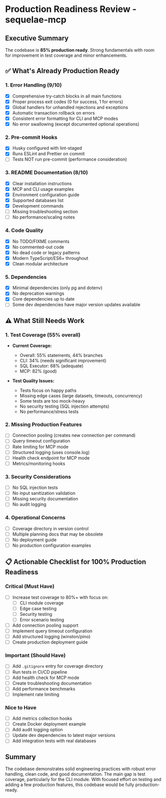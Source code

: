 # Production Readiness Review - sequelae-mcp

## Executive Summary
The codebase is **85% production ready**. Strong fundamentals with room for improvement in test coverage and minor enhancements.

## ✅ What's Already Production Ready

### 1. **Error Handling (9/10)**
- [x] Comprehensive try-catch blocks in all main functions
- [x] Proper process exit codes (0 for success, 1 for errors)
- [x] Global handlers for unhandled rejections and exceptions
- [x] Automatic transaction rollback on errors
- [x] Consistent error formatting for CLI and MCP modes
- [x] No error swallowing (except documented optional operations)

### 2. **Pre-commit Hooks**
- [x] Husky configured with lint-staged
- [x] Runs ESLint and Prettier on commit
- [ ] Tests NOT run pre-commit (performance consideration)

### 3. **README Documentation (8/10)**
- [x] Clear installation instructions
- [x] MCP and CLI usage examples
- [x] Environment configuration guide
- [x] Supported databases list
- [x] Development commands
- [ ] Missing troubleshooting section
- [ ] No performance/scaling notes

### 4. **Code Quality**
- [x] No TODO/FIXME comments
- [x] No commented-out code
- [x] No dead code or legacy patterns
- [x] Modern TypeScript/ES6+ throughout
- [x] Clean modular architecture

### 5. **Dependencies**
- [x] Minimal dependencies (only pg and dotenv)
- [x] No deprecation warnings
- [x] Core dependencies up to date
- [ ] Some dev dependencies have major version updates available

## ⚠️ What Still Needs Work

### 1. **Test Coverage (55% overall)**
- **Current Coverage:**
  - Overall: 55% statements, 44% branches
  - CLI: 34% (needs significant improvement)
  - SQL Executor: 68% (adequate)
  - MCP: 82% (good)

- **Test Quality Issues:**
  - Tests focus on happy paths
  - Missing edge cases (large datasets, timeouts, concurrency)
  - Some tests are too mock-heavy
  - No security testing (SQL injection attempts)
  - No performance/stress tests

### 2. **Missing Production Features**
- [ ] Connection pooling (creates new connection per command)
- [ ] Query timeout configuration
- [ ] Rate limiting for MCP mode
- [ ] Structured logging (uses console.log)
- [ ] Health check endpoint for MCP mode
- [ ] Metrics/monitoring hooks

### 3. **Security Considerations**
- [ ] No SQL injection tests
- [ ] No input sanitization validation
- [ ] Missing security documentation
- [ ] No audit logging

### 4. **Operational Concerns**
- [ ] Coverage directory in version control
- [ ] Multiple planning docs that may be obsolete
- [ ] No deployment guide
- [ ] No production configuration examples

## 📋 Actionable Checklist for 100% Production Readiness

### Critical (Must Have)
- [ ] Increase test coverage to 80%+ with focus on:
  - [ ] CLI module coverage
  - [ ] Edge case testing
  - [ ] Security testing
  - [ ] Error scenario testing
- [ ] Add connection pooling support
- [ ] Implement query timeout configuration
- [ ] Add structured logging (winston/pino)
- [ ] Create production deployment guide

### Important (Should Have)
- [ ] Add `.gitignore` entry for coverage directory
- [ ] Run tests in CI/CD pipeline
- [ ] Add health check for MCP mode
- [ ] Create troubleshooting documentation
- [ ] Add performance benchmarks
- [ ] Implement rate limiting

### Nice to Have
- [ ] Add metrics collection hooks
- [ ] Create Docker deployment example
- [ ] Add audit logging option
- [ ] Update dev dependencies to latest major versions
- [ ] Add integration tests with real databases

## Summary
The codebase demonstrates solid engineering practices with robust error handling, clean code, and good documentation. The main gap is test coverage, particularly for the CLI module. With focused effort on testing and adding a few production features, this codebase would be fully production-ready.